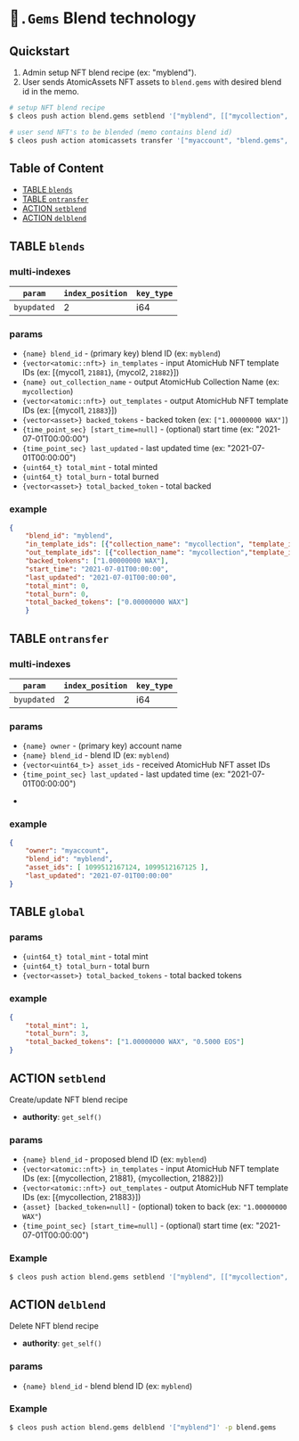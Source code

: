 # 💎`.Gems` Blend technology

## Quickstart

1. Admin setup NFT blend recipe (ex: "myblend").
2. User sends AtomicAssets NFT assets to `blend.gems` with desired blend id in the memo.

```bash
# setup NFT blend recipe
$ cleos push action blend.gems setblend '["myblend", [["mycollection", 123], ["mycollection", 456]], [["mycollection", 789]], ["1.00000000 WAX"], "2021-07-02T00:00:00"]' -p blend.gems

# user send NFT's to be blended (memo contains blend id)
$ cleos push action atomicassets transfer '["myaccount", "blend.gems", [1099512167123, 1099512167124], "myblend"]' -p myaccount
```

## Table of Content

- [TABLE `blends`](#table-blends)
- [TABLE `ontransfer`](#table-ontransfer)
- [ACTION `setblend`](#action-setblend)
- [ACTION `delblend`](#action-delblend)

## TABLE `blends`

### multi-indexes

| `param`        | `index_position` | `key_type` |
|--------------- |------------------|------------|
| `byupdated`    | 2                | i64        |

### params

- `{name} blend_id` - (primary key) blend ID (ex: `myblend`)
- `{vector<atomic::nft>} in_templates` - input AtomicHub NFT template IDs (ex: [{mycol1, `21881`}, {mycol2, `21882`}])
- `{name} out_collection_name` - output AtomicHub Collection Name (ex: `mycollection`)
- `{vector<atomic::nft>} out_templates` - output AtomicHub NFT template IDs (ex: [{mycol1, `21883`}])
- `{vector<asset>} backed_tokens` - backed token (ex: `["1.00000000 WAX"]`)
- `{time_point_sec} [start_time=null]` - (optional) start time (ex: "2021-07-01T00:00:00")
- `{time_point_sec} last_updated` - last updated time (ex: "2021-07-01T00:00:00")
- `{uint64_t} total_mint` - total minted
- `{uint64_t} total_burn` - total burned
- `{vector<asset>} total_backed_token` - total backed

### example

```json
{
    "blend_id": "myblend",
    "in_template_ids": [{"collection_name": "mycollection", "template_id": 21881}, {"collection_name": "mycollection", "template_id": 21882}],
    "out_template_ids": [{"collection_name": "mycollection","template_id": 21883}],
    "backed_tokens": ["1.00000000 WAX"],
    "start_time": "2021-07-01T00:00:00",
    "last_updated": "2021-07-01T00:00:00",
    "total_mint": 0,
    "total_burn": 0,
    "total_backed_tokens": ["0.00000000 WAX"]
    }
```

## TABLE `ontransfer`

### multi-indexes

| `param`        | `index_position` | `key_type` |
|--------------- |------------------|------------|
| `byupdated`    | 2                | i64        |

### params

- `{name} owner` - (primary key) account name
- `{name} blend_id` - blend ID (ex: `myblend`)
- `{vector<uint64_t>} asset_ids` - received AtomicHub NFT asset IDs
- `{time_point_sec} last_updated` - last updated time (ex: "2021-07-01T00:00:00")
*
### example

```json
{
    "owner": "myaccount",
    "blend_id": "myblend",
    "asset_ids": [ 1099512167124, 1099512167125 ],
    "last_updated": "2021-07-01T00:00:00"
}
```

## TABLE `global`

### params

- `{uint64_t} total_mint` - total mint
- `{uint64_t} total_burn` - total burn
- `{vector<asset>} total_backed_tokens` - total backed tokens

### example

```json
{
    "total_mint": 1,
    "total_burn": 3,
    "total_backed_tokens": ["1.00000000 WAX", "0.5000 EOS"]
}
```

## ACTION `setblend`

Create/update NFT blend recipe

- **authority**: `get_self()`

### params

- `{name} blend_id` - proposed blend ID (ex: `myblend`)
- `{vector<atomic::nft>} in_templates` - input AtomicHub NFT template IDs (ex: [{mycollection, 21881}, {mycollection, 21882}])
- `{vector<atomic::nft>} out_templates` - output AtomicHub NFT template IDs (ex: [{mycollection, 21883}])
- `{asset} [backed_token=null]` - (optional) token to back (ex: `"1.00000000 WAX"`)
- `{time_point_sec} [start_time=null]` - (optional) start time (ex: "2021-07-01T00:00:00")

### Example

```bash
$ cleos push action blend.gems setblend '["myblend", [["mycollection", 123], ["mycollection", 456]], [["mycollection", 789]], "1.00000000 WAX", "2021-07-02T00:00:00"]' -p blend.gems
```

## ACTION `delblend`

Delete NFT blend recipe

- **authority**: `get_self()`

### params

- `{name} blend_id` - blend blend ID (ex: `myblend`)

### Example

```bash
$ cleos push action blend.gems delblend '["myblend"]' -p blend.gems
```
